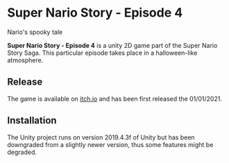 # Super Nario Story - Episode 4
Nario's spooky tale

**Super Nario Story - Episode 4** is a unity 2D game part of the Super Nario Story Saga. This particular episode takes place in a halloween-like atmosphere.

## Release

The game is available on [itch.io](https://raza6.itch.io/super-nario-story-episode-4) and has been first released the 01/01/2021.

## Installation

The Unity project runs on version 2019.4.3f of Unity but has been downgraded from a slightly newer version, thus some features might be degraded.
